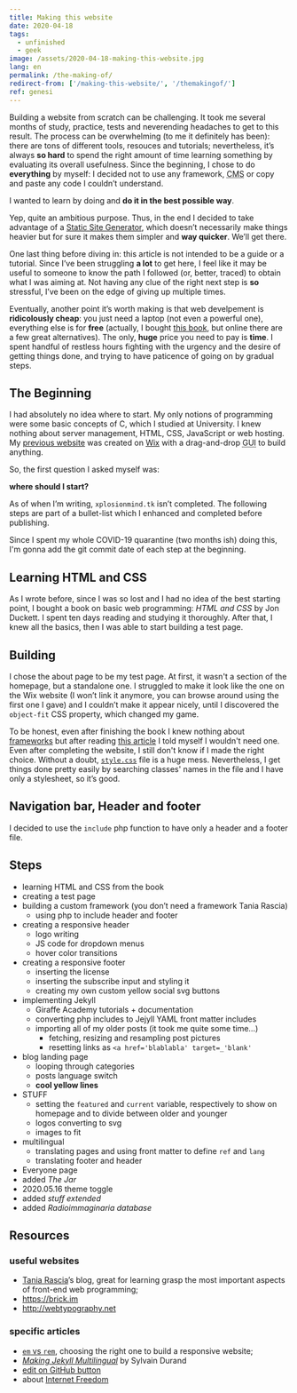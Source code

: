 ```yaml
---
title: Making this website
date: 2020-04-18
tags:
  - unfinished
  - geek
image: /assets/2020-04-18-making-this-website.jpg
lang: en
permalink: /the-making-of/
redirect-from: ['/making-this-website/', '/themakingof/']
ref: genesi
---
```

Building a website from scratch can be challenging. It took me several months of study, practice, tests and neverending headaches to get to this result. The process can be overwhelming (to me it definitely has been): there are tons of different tools, resouces and tutorials; nevertheless, it’s always **so hard** to spend the right amount of time learning something by evaluating its overall usefulness. Since the beginning, I chose to do **everything** by myself: I decided not to use any framework, <abbr title='Content Management System'>CMS</abbr> or copy and paste any code I couldn’t understand.

I wanted to learn by doing and **do it in the best possible way**.

Yep, quite an ambitious purpose. Thus, in the end I decided to take advantage of a [Static Site Generator](https://en.wikipedia.org/wiki/Static_site_generator 'Static Site Generator on Wikipedia'), which doesn’t necessarily make things heavier but for sure it makes them simpler and **way quicker**. We’ll get there.

One last thing before diving in: this article is not intended to be a guide or a tutorial. Since I’ve been struggling **a lot** to get here, I feel like it may be useful to someone to know the path I followed (or, better, traced) to obtain what I was aiming at. Not having any clue of the right next step is **so** stressful, I’ve been on the edge of giving up multiple times.

Eventually, another point it’s worth making is that web develpement is **ridicolously cheap**: you just need a laptop (not even a powerful one), everything else is for **free** (actually, I bought [this book](https://www.htmlandcssbook.com/ 'Learn HTML and CSS - a book that teaches you in a nicer way'), but online there are a few great alternatives). The only, **huge** price you need to pay is **time**. I spent handful of restless hours fighting with the urgency and the desire of getting things done, and trying to have paticence of going on by gradual steps.

## The Beginning

I had absolutely no idea where to start. My only notions of programming were some basic concepts of C, which I studied at University. I knew nothing about server management, HTML, CSS, JavaScript or web hosting. My [previous website](https://web.archive.org/https://xplosionmind.wixsite.com/xplosionmind 'Archived version of xplosionmind on Wix') was created on [Wix](https://wix.com) with a drag-and-drop <abbr title='Graphical User Interface'>GUI</abbr> to build anything.

So, the first question I asked myself was:

**where should I start?**

As of when I’m writing, `xplosionmind.tk` isn’t completed. The following steps are part of a bullet-list which I enhanced and completed before publishing.

Since I spent my whole COVID-19 quarantine (two months ish) doing this, I'm gonna add the git commit date of each step at the beginning.

## Learning HTML and CSS

As I wrote before, since I was so lost and I had no idea of the best starting point, I bought a book on basic web programming: <cite>HTML and CSS</cite> by Jon Duckett. I spent ten days reading and studying it thoroughly. After that, I knew all the basics, then I was able to start building a test page.

## Building

I chose the about page to be my test page. At first, it wasn't a section of the homepage, but a standalone one. I struggled to make it look like the one on the Wix website (I won’t link it anymore, you can browse around using the first one I gave) and I couldn’t make it appear nicely, until I discovered the `object-fit` CSS property, which changed my game.

To be honest, even after finishing the book I knew nothing about [frameworks](https://en.wikipedia.org/wiki/Web_framework 'Web framework on Wikipedia') but after reading [this article](https://www.taniarascia.com/you-dont-need-a-framework/ 'Understanding the Fundamentals of Responsive Design') I told myself I wouldn't need one. Even after completing the website, I still don't know if I made the right choice. Without a doubt, [`style.css`](https://github.com/xplosionmind/old.tommi.space/blob/8d4064dbd3c7a6812a0ee816ae1172a60b586420/style.css 'style.css in old.tommi.space archived repository on GitHub') file is a huge mess. Nevertheless, I get things done pretty easily by searching classes' names in the file and I have only a stylesheet, so it’s good.

## Navigation bar, Header and footer

I decided to use the `include` php function to have only a header and a footer file.

## Steps

- learning HTML and CSS from the book
- creating a test page
- building a custom framework (you don’t need a framework Tania Rascia)
	- using php to include header and footer
- creating a responsive header
	- logo writing
	- JS code for dropdown menus
	- hover color transitions
- creating a responsive footer
	- inserting the license
	- inserting the subscribe input and styling it
	- creating my own custom yellow social svg buttons
- implementing Jekyll
	- Giraffe Academy tutorials + documentation
	- converting php includes to Jejyll YAML front matter includes
	- importing all of my older posts (it took me quite some time…)
		- fetching, resizing and resampling post pictures
		- resetting links as `<a href='blablabla' target=_'blank'`
- blog landing page
	- looping through categories
	- posts language switch
	- **cool yellow lines**
- STUFF
	- setting the `featured` and `current` variable, respectively to show on homepage and to divide between older and younger
	- logos converting to svg
	- images to fit
- multilingual
	- translating pages and using front matter to define `ref` and `lang`
	- translating footer and header
- Everyone page
- added _The Jar_
- 2020.05.16 theme toggle
- added _stuff extended_
- added _Radioimmaginaria database_

## Resources

### useful websites

- [Tania Rascia](https://www.taniarascia.com/)’s blog, great for learning grasp the most important aspects of front-end web programming;
- <https://brick.im>
- <http://webtypography.net>

### specific articles

- [`em` vs `rem`](https://webdesign.tutsplus.com/tutorials/comprehensive-guide-when-to-use-em-vs-rem--cms-23984 'Comprehensive Guide: When to Use Em vs. Rem'), choosing the right one to build a responsive website;
- <cite>[Making Jekyll Multilingual](https://www.sylvaindurand.org/making-jekyll-multilingual/)</cite> by Sylvain Durand
- [edit on GitHub button](https://gist.github.com/Eeemil/e93ad054a73037f5bea3#file-post-html 'Jekyll - adding edit on GitHub button to your site | GitHub Gist')
- about [Internet Freedom](/internet-freedom/)
